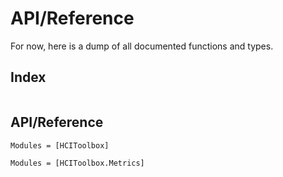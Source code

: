 # API/Reference

For now, here is a dump of all documented functions and types.

## Index

```@index
```

## API/Reference

```@autodocs
Modules = [HCIToolbox]
```

```@autodocs
Modules = [HCIToolbox.Metrics]
```
